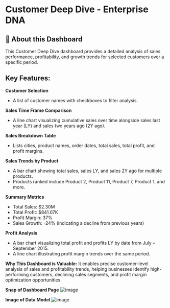 # Customer Deep Dive - Enterprise DNA

## 📌 About this Dashboard
This Customer Deep Dive dashboard provides a detailed analysis of sales performance, profitability, and growth trends for selected customers over a specific period.

## Key Features:

**Customer Selection**
- A list of customer names with checkboxes to filter analysis.

**Sales Time Frame Comparison**
- A line chart visualizing cumulative sales over time alongside sales last year (LY) and sales two years ago (2Y ago).

**Sales Breakdown Table**
- Lists cities, product names, order dates, total sales, total profit, and profit margins.

**Sales Trends by Product**
- A bar chart showing total sales, sales LY, and sales 2Y ago for multiple products.
- Products ranked include Product 2, Product 11, Product 7, Product 1, and more.

**Summary Metrics**
- Total Sales: $2.30M
- Total Profit: $841.07K
- Profit Margin: 37%
- Sales Growth: -24% (indicating a decline from previous years)

**Profit Analysis**
- A bar chart visualizing total profit and profits LY by date from July – September 2015.
- A line chart illustrating profit margin trends over the same period.

**Why This Dashboard is Valuable:**
It enables precise customer-level analysis of sales and profitability trends, helping businesses identify high-performing customers, declining sales segments, and profit margin optimization opportunities

**Snap of Dashboard Page**
![image](https://github.com/user-attachments/assets/ec20dbe2-5f30-4cc7-816f-5e60de4c1761)

**Image of Data Model**
![image](https://github.com/user-attachments/assets/60e4decb-24b6-4a8d-9e24-e99bce37d82e)


